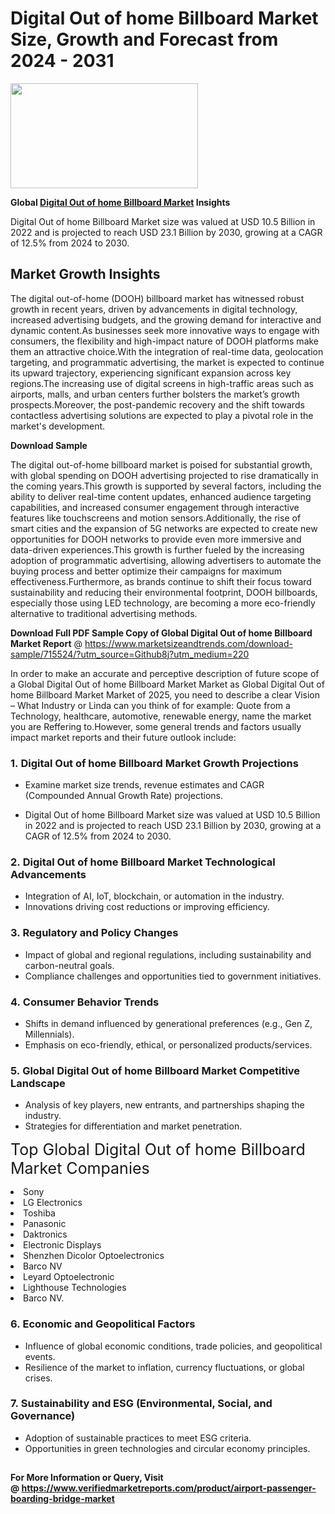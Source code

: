 <H1>Digital Out of home Billboard Market Size, Growth and Forecast from 2024 - 2031</H1><img class="aligncenter size-medium wp-image-584254" src="https://thirdeyenews.in/wp-content/uploads/2024/09/Global-Market-Research-300x168.jpeg" alt="" width="300" height="168" /><p><strong>Global&nbsp;<a href="https://www.marketsizeandtrends.com/download-sample/715524/?utm_source=Github8j?utm_medium=220">Digital Out of home Billboard Market</a> Insights</strong></p><p>Digital Out of home Billboard Market size was valued at USD 10.5 Billion in 2022 and is projected to reach USD 23.1 Billion by 2030, growing at a CAGR of 12.5% from 2024 to 2030.</p><p><h2>Market Growth Insights</h2> <p>The digital out-of-home (DOOH) billboard market has witnessed robust growth in recent years, driven by advancements in digital technology, increased advertising budgets, and the growing demand for interactive and dynamic content.As businesses seek more innovative ways to engage with consumers, the flexibility and high-impact nature of DOOH platforms make them an attractive choice.With the integration of real-time data, geolocation targeting, and programmatic advertising, the market is expected to continue its upward trajectory, experiencing significant expansion across key regions.The increasing use of digital screens in high-traffic areas such as airports, malls, and urban centers further bolsters the market’s growth prospects.Moreover, the post-pandemic recovery and the shift towards contactless advertising solutions are expected to play a pivotal role in the market's development.</p> <p><strong>Download Sample</strong></p> <p>The digital out-of-home billboard market is poised for substantial growth, with global spending on DOOH advertising projected to rise dramatically in the coming years.This growth is supported by several factors, including the ability to deliver real-time content updates, enhanced audience targeting capabilities, and increased consumer engagement through interactive features like touchscreens and motion sensors.Additionally, the rise of smart cities and the expansion of 5G networks are expected to create new opportunities for DOOH networks to provide even more immersive and data-driven experiences.This growth is further fueled by the increasing adoption of programmatic advertising, allowing advertisers to automate the buying process and better optimize their campaigns for maximum effectiveness.Furthermore, as brands continue to shift their focus toward sustainability and reducing their environmental footprint, DOOH billboards, especially those using LED technology, are becoming a more eco-friendly alternative to traditional advertising methods.</p> <p><span class=""><strong>Download Full PDF Sample Copy of Global Digital Out of home Billboard Market Report</strong> @ <a href="https://www.marketsizeandtrends.com/download-sample/715524/?utm_source=Github8j?utm_medium=220" target="_blank">https://www.marketsizeandtrends.com/download-sample/715524/?utm_source=Github8j?utm_medium=220</a></span></p><p>In order to make an accurate and perceptive description of future scope of a Global&nbsp;Digital Out of home Billboard Market Market as Global&nbsp;Digital Out of home Billboard Market Market of 2025, you need to describe a clear Vision &ndash; What Industry or Linda can you think of for example: Quote from a Technology, healthcare, automotive, renewable energy, name the market you are Reffering to.However, some general trends and factors usually impact market reports and their future outlook include:</p><h3>1.&nbsp;<strong>Digital Out of home Billboard Market Growth Projections</strong></h3><ul><li>Examine market size trends, revenue estimates and CAGR (Compounded Annual Growth Rate) projections.</li><li><p>Digital Out of home Billboard Market size was valued at USD 10.5 Billion in 2022 and is projected to reach USD 23.1 Billion by 2030, growing at a CAGR of 12.5% from 2024 to 2030.</p></li></ul><h3>2.&nbsp;<strong>Digital Out of home Billboard Market Technological Advancements</strong></h3><ul><li>Integration of AI, IoT, blockchain, or automation in the industry.</li><li>Innovations driving cost reductions or improving efficiency.</li></ul><h3>3.&nbsp;<strong>Regulatory and Policy Changes</strong></h3><ul><li>Impact of global and regional regulations, including sustainability and carbon-neutral goals.</li><li>Compliance challenges and opportunities tied to government initiatives.</li></ul><h3>4.&nbsp;<strong>Consumer Behavior Trends</strong></h3><ul><li>Shifts in demand influenced by generational preferences (e.g., Gen Z, Millennials).</li><li>Emphasis on eco-friendly, ethical, or personalized products/services.</li></ul><h3>5.&nbsp;<strong>Global Digital Out of home Billboard Market Competitive Landscape</strong></h3><ul><li>Analysis of key players, new entrants, and partnerships shaping the industry.</li><li>Strategies for differentiation and market penetration.</li></ul><p data-pm-slice="1 1 []"><span style="color: inherit; font-family: inherit; font-size: 25px;">Top Global Digital Out of home Billboard Market Companies</span></p><div class="" data-test-id=""><p><li>Sony</li><li> LG Electronics</li><li> Toshiba</li><li> Panasonic</li><li> Daktronics</li><li> Electronic Displays</li><li> Shenzhen Dicolor Optoelectronics</li><li> Barco NV</li><li> Leyard Optoelectronic</li><li> Lighthouse Technologies</li><li> Barco NV.</li></p></div><h3>6.&nbsp;<strong>Economic and Geopolitical Factors</strong></h3><ul><li>Influence of global economic conditions, trade policies, and geopolitical events.</li><li>Resilience of the market to inflation, currency fluctuations, or global crises.</li></ul><h3>7.&nbsp;<strong>Sustainability and ESG (Environmental, Social, and Governance)</strong></h3><ul><li>Adoption of sustainable practices to meet ESG criteria.</li><li>Opportunities in green technologies and circular economy principles.</li></ul><h2><strong style="font-size: 14px;">For More Information or Query, Visit @&nbsp;</strong><a style="background-color: #ffffff; font-size: 14px;" href="https://www.marketsizeandtrends.com/report/digital-out-of-home-billboard-market/" target="_blank">https://www.verifiedmarketreports.com/product/airport-passenger-boarding-bridge-market</a></h2>